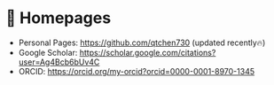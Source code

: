 # 📎 Homepages
- Personal Pages: https://github.com/qtchen730 (updated recently🔥)
- Google Scholar: https://scholar.google.com/citations?user=Ag4Bcb6bUv4C
- ORCID: https://orcid.org/my-orcid?orcid=0000-0001-8970-1345
